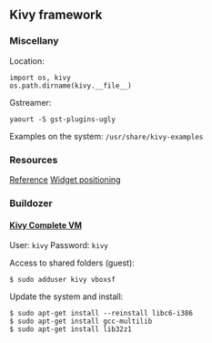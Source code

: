 ## Kivy framework
### Miscellany
Location:
```
import os, kivy
os.path.dirname(kivy.__file__)
```

Gstreamer:
```
yaourt -S gst-plugins-ugly
```

Examples on the system: `/usr/share/kivy-examples`

### Resources
[Reference](https://kivy.org/docs/)
[Widget positioning](https://blog.kivy.org/2014/01/positionsize-of-widgets-in-kivy/)

### Buildozer
#### [Kivy Complete VM](https://github.com/Zen-CODE/kivybits/tree/master/KivyCompleteVM)

User: `kivy` Password: `kivy`

Access to shared folders (guest):
```
$ sudo adduser kivy vboxsf
```

Update the system and install:
```
$ sudo apt-get install --reinstall libc6-i386
$ sudo apt-get install gcc-multilib
$ sudo apt-get install lib32z1
```
